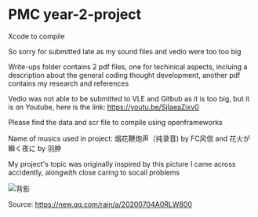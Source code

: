 # PMC year-2-project
Xcode to compile

So sorry for submitted late as my sound files and vedio were too too big

Write-ups folder contains 2 pdf files, one for techinical aspects, incluing a description about the general coding thought development, another pdf contains my research and references

Vedio was not able to be submitted to VLE and Gitbub as it is too big, but it is on Youtube, here is the link: https://youtu.be/SjIaeaZixv0

Please find the data and scr file to compile using openframeworks

Name of musics used in project: 烟花鞭炮声（纯录音) by FC风信 and 花火が瞬く夜に by 羽肿

My project's topic was originally inspired by this picture I came across accidently, alongwith close caring to socail problems

![背影](https://user-images.githubusercontent.com/118116534/212995413-f9917d1c-b9b4-4e56-b3cc-04664f3ac7ed.jpg)

Source: https://new.qq.com/rain/a/20200704A0RLW800
